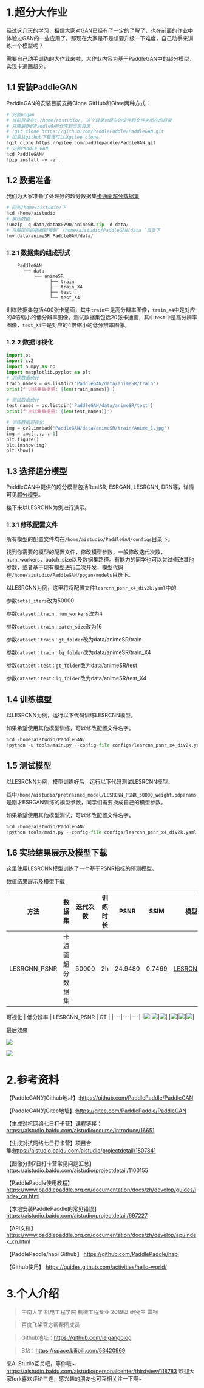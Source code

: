 # 1.超分大作业

经过这几天的学习，相信大家对GAN已经有了一定的了解了，也在前面的作业中体验过GAN的一些应用了。那现在大家是不是想要升级一下难度，自己动手来训练一个模型呢？

需要自己动手训练的大作业来啦，大作业内容为基于PaddleGAN中的超分模型，实现卡通画超分。


## 1.1 安装PaddleGAN

PaddleGAN的安装目前支持Clone GitHub和Gitee两种方式：


```python
# 安装ppgan
# 当前目录在: /home/aistudio/, 这个目录也是左边文件和文件夹所在的目录
# 克隆最新的PaddleGAN仓库到当前目录
# !git clone https://github.com/PaddlePaddle/PaddleGAN.git
# 如果从github下载慢可以从gitee clone：
!git clone https://gitee.com/paddlepaddle/PaddleGAN.git
# 安装Paddle GAN
%cd PaddleGAN/
!pip install -v -e .
```

## 1.2 数据准备
我们为大家准备了处理好的超分数据集[卡通画超分数据集](https://aistudio.baidu.com/aistudio/datasetdetail/80790)


```python
# 回到/home/aistudio/下
%cd /home/aistudio
# 解压数据
!unzip -q data/data80790/animeSR.zip -d data/
# 将解压后的数据链接到` /home/aistudio/PaddleGAN/data `目录下
!mv data/animeSR PaddleGAN/data/
```


### 1.2.1 数据集的组成形式
```
    PaddleGAN
      ├── data
          ├── animeSR
                ├── train
                ├── train_X4
                ├── test
                └── test_X4
  ```

训练数据集包括400张卡通画，其中``` train ```中是高分辨率图像，``` train_X4 ```中是对应的4倍缩小的低分辨率图像。测试数据集包括20张卡通画，其中``` test ```中是高分辨率图像，``` test_X4 ```中是对应的4倍缩小的低分辨率图像。

### 1.2.2 数据可视化


```python
import os
import cv2
import numpy as np
import matplotlib.pyplot as plt
# 训练数据统计
train_names = os.listdir('PaddleGAN/data/animeSR/train')
print(f'训练集数据量: {len(train_names)}')

# 测试数据统计
test_names = os.listdir('PaddleGAN/data/animeSR/test')
print(f'测试集数据量: {len(test_names)}')

# 训练数据可视化
img = cv2.imread('PaddleGAN/data/animeSR/train/Anime_1.jpg')
img = img[:,:,::-1]
plt.figure()
plt.imshow(img)
plt.show()
```

## 1.3 选择超分模型

PaddleGAN中提供的超分模型包括RealSR, ESRGAN, LESRCNN, DRN等，详情可见[超分模型](https://github.com/PaddlePaddle/PaddleGAN/blob/develop/docs/zh_CN/tutorials/super_resolution.md)。

接下来以LESRCNN为例进行演示。

### 1.3.1 修改配置文件
 所有模型的配置文件均在``` /home/aistudio/PaddleGAN/configs ```目录下。
 
 找到你需要的模型的配置文件，修改模型参数，一般修改迭代次数，num_workers，batch_size以及数据集路径。有能力的同学也可以尝试修改其他参数，或者基于现有模型进行二次开发，模型代码在``` /home/aistudio/PaddleGAN/ppgan/models ```目录下。
 
 以LESRCNN为例，这里将将配置文件``lesrcnn_psnr_x4_div2k.yaml``中的
 
 参数``total_iters``改为50000
 
 参数``dataset：train：num_workers``改为4
 
 参数``dataset：train：batch_size``改为16
 
 参数``dataset：train：gt_folder``改为data/animeSR/train
 
 参数``dataset：train：lq_folder``改为data/animeSR/train_X4
 
 参数``dataset：test：gt_folder``改为data/animeSR/test
 
 参数``dataset：test：lq_folder``改为data/animeSR/test_X4
 

## 1.4 训练模型
以LESRCNN为例，运行以下代码训练LESRCNN模型。

如果希望使用其他模型训练，可以修改配置文件名字。


```python
%cd /home/aistudio/PaddleGAN/
!python -u tools/main.py --config-file configs/lesrcnn_psnr_x4_div2k.yaml
```

## 1.5 测试模型
以LESRCNN为例，模型训练好后，运行以下代码测试LESRCNN模型。

其中``/home/aistudio/pretrained_model/LESRCNN_PSNR_50000_weight.pdparams``是刚才ESRGAN训练的模型参数，同学们需要换成自己的模型参数。

如果希望使用其他模型测试，可以修改配置文件名字。


```python
%cd /home/aistudio/PaddleGAN/
!python tools/main.py --config-file configs/lesrcnn_psnr_x4_div2k.yaml --evaluate-only --load /home/aistudio/pretrained_model/LESRCNN_PSNR_50000_weight.pdparams
```

## 1.6 实验结果展示及模型下载
这里使用LESRCNN模型训练了一个基于PSNR指标的预测模型。

数值结果展示及模型下载

| 方法 | 数据集 | 迭代次数 | 训练时长 | PSNR | SSIM | 模型下载 |
|---|---|---|---|---|---|---|
| LESRCNN_PSNR  | 卡通画超分数据集 | 50000 | 2h | 24.9480 | 0.7469 |[LESRCNN_PSNR](./pretrained_model/LESRCNN_PSNR_50000_weight.pdparams)|


可视化
| 低分辨率 | LESRCNN_PSNR | GT |
|---|---|---|
|![](./image/Anime_401_lq.png)|![](./image/Anime_401_output.png)|![](./image/Anime_401_gt.png)|
|![](./image/Anime_407_lq.png)|![](./image/Anime_407_output.png)|![](./image/Anime_407_gt.png)|


最后效果

![](https://ai-studio-static-online.cdn.bcebos.com/5c4951194b754d1f919fe627a631e448237ea38f06a24a8ba5d8571a3444e95f)

![](https://ai-studio-static-online.cdn.bcebos.com/7c89b4c74e7a419db399e809da1e2685e8c32d7e191243d7b147d3e44cbbe30e)






# 2.参考资料

【PaddleGAN的Github地址】:https://github.com/PaddlePaddle/PaddleGAN

【PaddleGAN的Gitee地址】:https://gitee.com/PaddlePaddle/PaddleGAN

【生成对抗网络七日打卡营】课程链接：https://aistudio.baidu.com/aistudio/course/introduce/16651

【生成对抗网络七日打卡营】项目合集:https://aistudio.baidu.com/aistudio/projectdetail/1807841

【图像分割7日打卡营常见问题汇总】
https://aistudio.baidu.com/aistudio/projectdetail/1100155

【PaddlePaddle使用教程】
https://www.paddlepaddle.org.cn/documentation/docs/zh/develop/guides/index_cn.html

【本地安装PaddlePaddle的常见错误】
https://aistudio.baidu.com/aistudio/projectdetail/697227

【API文档】
https://www.paddlepaddle.org.cn/documentation/docs/zh/develop/api/index_cn.html

【PaddlePaddle/hapi Github】
https://github.com/PaddlePaddle/hapi

【Github使用】
https://guides.github.com/activities/hello-world/

# 3.个人介绍
> 中南大学 机电工程学院 机械工程专业 2019级 研究生 雷钢

> 百度飞桨官方帮帮团成员

> Github地址：https://github.com/leigangblog

> B站：https://space.bilibili.com/53420969

来AI Studio互关吧，等你哦~ https://aistudio.baidu.com/aistudio/personalcenter/thirdview/118783
欢迎大家fork喜欢评论三连，感兴趣的朋友也可互相关注一下啊~
